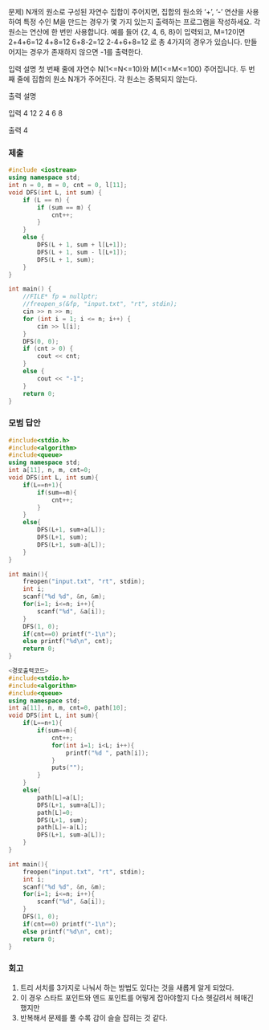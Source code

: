 문제)
N개의 원소로 구성된 자연수 집합이 주어지면, 집합의 원소와 ‘+’, ‘-’ 연산을 사용하여 특정
수인 M을 만드는 경우가 몇 가지 있는지 출력하는 프로그램을 작성하세요. 각 원소는 연산에
한 번만 사용합니다.
예를 들어 {2, 4, 6, 8}이 입력되고, M=12이면
2+4+6=12
4+8=12
6+8-2=12
2-4+6+8=12
로 총 4가지의 경우가 있습니다. 만들어지는 경우가 존재하지 않으면 -1를 출력한다.

입력 설명
첫 번째 줄에 자연수 N(1<=N<=10)와 M(1<=M<=100) 주어집니다.
두 번째 줄에 집합의 원소 N개가 주어진다. 각 원소는 중복되지 않는다.

출력 설명


입력
4 12
2 4 6 8

출력
4

### 제출
``` Cpp
#include <iostream>
using namespace std;
int n = 0, m = 0, cnt = 0, l[11];
void DFS(int L, int sum) {
	if (L == n) {
		if (sum == m) {
			cnt++;
		}
	}
	else {
		DFS(L + 1, sum + l[L+1]);
		DFS(L + 1, sum - l[L+1]);
		DFS(L + 1, sum);
	}
}

int main() {
	//FILE* fp = nullptr;
	//freopen_s(&fp, "input.txt", "rt", stdin);
	cin >> n >> m;
	for (int i = 1; i <= n; i++) {
		cin >> l[i];
	}
	DFS(0, 0);
	if (cnt > 0) {
		cout << cnt;
	}
	else {
		cout << "-1";
	}
	return 0;
}
```

### 모범 답안
``` Cpp
#include<stdio.h>
#include<algorithm>
#include<queue>
using namespace std;
int a[11], n, m, cnt=0;
void DFS(int L, int sum){
	if(L==n+1){
		if(sum==m){
			cnt++;
		}
	}
	else{
		DFS(L+1, sum+a[L]);
		DFS(L+1, sum);
		DFS(L+1, sum-a[L]);
	}
}

int main(){
	freopen("input.txt", "rt", stdin);
	int i;
	scanf("%d %d", &n, &m);
	for(i=1; i<=n; i++){
		scanf("%d", &a[i]);
	}
	DFS(1, 0);
	if(cnt==0) printf("-1\n");
	else printf("%d\n", cnt);
	return 0;
}

<경로출력코드>
#include<stdio.h>
#include<algorithm>
#include<queue>
using namespace std;
int a[11], n, m, cnt=0, path[10];
void DFS(int L, int sum){
	if(L==n+1){
		if(sum==m){
			cnt++;
			for(int i=1; i<L; i++){
				printf("%d ", path[i]);
			}
			puts("");
		}
	}
	else{
		path[L]=a[L];
		DFS(L+1, sum+a[L]);
		path[L]=0;
		DFS(L+1, sum);
		path[L]=-a[L];
		DFS(L+1, sum-a[L]);
	}
}

int main(){
	freopen("input.txt", "rt", stdin);
	int i;
	scanf("%d %d", &n, &m);
	for(i=1; i<=n; i++){
		scanf("%d", &a[i]);
	}
	DFS(1, 0);
	if(cnt==0) printf("-1\n");
	else printf("%d\n", cnt);
	return 0;
}
```

### 회고
1. 트리 서치를 3가지로 나눠서 하는 방법도 있다는 것을 새롭게 알게 되었다.
2. 이 경우 스타트 포인트와 엔드 포인트를 어떻게 잡아야할지 다소 헷갈려서 헤매긴 했지만
3. 반복해서 문제를 풀 수록 감이 슬슬 잡히는 것 같다.